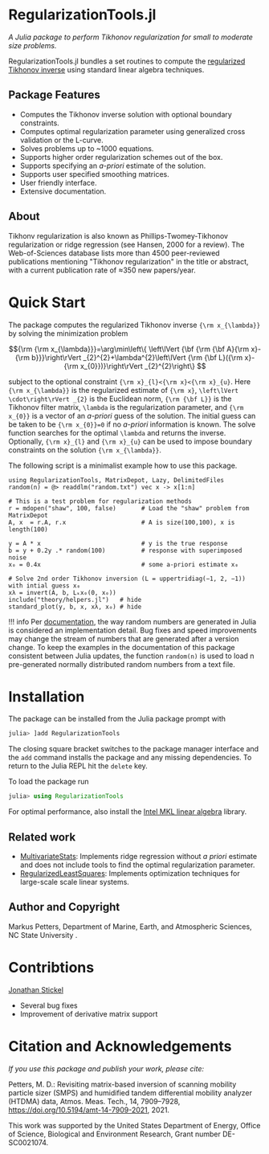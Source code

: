 # RegularizationTools.jl

*A Julia package to perform Tikhonov regularization for small to moderate size problems.*

RegularizationTools.jl bundles a set routines to compute the [regularized  Tikhonov inverse](https://en.wikipedia.org/wiki/Tikhonov_regularization) using standard linear algebra techniques.  

## Package Features
- Computes the Tikhonov inverse solution with optional boundary constraints.
- Computes optimal regularization parameter using generalized cross validation or the L-curve.
- Solves problems up to ~1000 equations.
- Supports higher order regularization schemes out of the box.
- Supports specifying an *a-priori* estimate of the solution.
- Supports user specified smoothing matrices.
- User friendly interface.
- Extensive documentation.

## About
Tikhonv regularization is also known as Phillips-Twomey-Tikhonov regularization or ridge regression (see Hansen, 2000 for a review). The Web-of-Sciences database lists more than 4500 peer-reviewed publications mentioning "Tikhonov regularization" in the title or abstract, with a current publication rate of ≈350 new papers/year. 

# Quick Start

The package computes the regularized Tikhonov inverse ``{\rm x_{\lambda}}`` by solving the minimization problem 

```math
{\rm {\rm x_{\lambda}}}=\arg\min\left\{ \left\lVert {\bf {\rm {\bf A}{\rm x}-{\rm b}}}\right\rVert _{2}^{2}+\lambda^{2}\left\lVert {\rm {\bf L}({\rm x}-{\rm x_{0}})}\right\rVert _{2}^{2}\right\} 
```

subject to the optional constraint ``{\rm x}_{l}<{\rm x}<{\rm x}_{u}``. Here ``{\rm x_{\lambda}}`` is the regularized estimate of ``{\rm x}``,
``\left\lVert \cdot\right\rVert _{2}`` is the Euclidean norm, ``{\rm {\bf L}}`` is the Tikhonov filter matrix, ``\lambda`` is the regularization parameter, and ``{\rm x_{0}}`` is a vector of an *a-priori* guess of the solution. The initial guess can be taken to be ``{\rm x_{0}}=0`` if no *a-priori* information is known. The solve function searches for the optimal ``\lambda`` and returns the inverse. Optionally, ``{\rm x}_{l}`` and ``{\rm x}_{u}`` can be used to impose boundary constraints on the solution ``{\rm x_{\lambda}}``.

The following script is a minimalist example how to use this package.

```@example
using RegularizationTools, MatrixDepot, Lazy, DelimitedFiles
random(n) = @> readdlm("random.txt") vec x -> x[1:n] 

# This is a test problem for regularization methods
r = mdopen("shaw", 100, false)       # Load the "shaw" problem from MatrixDepot
A, x  = r.A, r.x                     # A is size(100,100), x is length(100)

y = A * x                            # y is the true response 
b = y + 0.2y .* random(100)          # response with superimposed noise
x₀ = 0.4x                            # some a-priori estimate x₀

# Solve 2nd order Tikhonov inversion (L = uppertridiag(−1, 2, −1)) with intial guess x₀
xλ = invert(A, b, Lₖx₀(0, x₀))
include("theory/helpers.jl")   # hide
standard_plot(y, b, x, xλ, x₀) # hide
```

!!! info
	Per [documentation](https://docs.julialang.org/en/v1/stdlib/Random/), the way random numbers are generated in Julia is considered an implementation detail. Bug fixes and speed improvements may change the stream of numbers that are generated after a version change. To keep the examples in the documentation of this package consistent between Julia updates, the function ```random(n)``` is used to load n pre-generated normally distributed random numbers from a text file.

# Installation

The package can be installed from the Julia package prompt with

```julia
julia> ]add RegularizationTools
```

The closing square bracket switches to the package manager interface and the ```add``` command installs the package and any missing dependencies. To return to the Julia REPL hit the ```delete``` key.

To load the package run

```julia
julia> using RegularizationTools
```

For optimal performance, also install the [Intel MKL linear algebra](https://github.com/JuliaComputing/MKL.jl) library.

## Related work
* [MultivariateStats](https://multivariatestatsjl.readthedocs.io/en/stable/index.html): Implements ridge regression without *a priori* estimate and does not include tools to find the optimal regularization parameter.
* [RegularizedLeastSquares](https://tknopp.github.io/RegularizedLeastSquares.jl/latest/): Implements optimization techniques for large-scale scale linear systems.

## Author and Copyright
Markus Petters, Department of Marine, Earth, and Atmospheric Sciences, NC State University
.

# Contribtions
[Jonathan Stickel](https://github.com/jjstickel)
- Several bug fixes
- Improvement of derivative matrix support

# Citation and Acknowledgements
*If you use this package and publish your work, please cite:*

Petters, M. D.: Revisiting matrix-based inversion of scanning mobility particle sizer (SMPS) and humidified tandem differential mobility analyzer (HTDMA) data, Atmos. Meas. Tech., 14, 7909–7928, https://doi.org/10.5194/amt-14-7909-2021, 2021.

This work was supported by the United States Department of Energy, Office of Science, Biological and Environment Research, Grant number DE-SC0021074.
